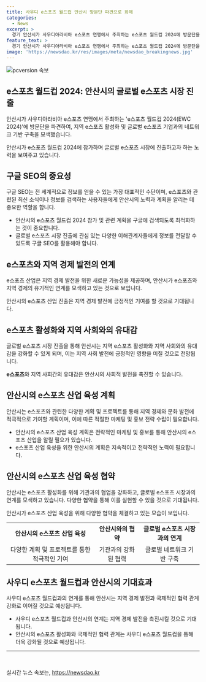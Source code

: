 ```yaml
---
title: 사우디 e스포츠 월드컵 안산시 방문단 파견으로 화제
categories:
  - News
excerpt: >
  경기 안산시가 사우디아라비아 e스포츠 연맹에서 주최하는 e스포츠 월드컵 2024에 방문단을 파견했다. 이를 통해 지역 e스포츠 활성화를 모색하고 글로벌 네트워크를 구축하는 등의 계획을 세우고 있다. 또한, 안산시는 사우디 e스포츠 관련 기관과의 협력을 강화하고, 안산시 e스포츠 활성화 업무 협약에 따라 기관과의 네트워크를 구축하기 위해 노력하고 있다. 이로써, 안산시는 e스포츠를 통해 타국과의 문화적 교류와 우호 협력을 증진하고자 하는 의지를 밝혔다.
feature_text: >
  경기 안산시가 사우디아라비아 e스포츠 연맹에서 주최하는 e스포츠 월드컵 2024에 방문단을 파견했다. 이를 통해 지역 e스포츠 활성화를 모색하고 글로벌 네트워크를 구축하는 등의 계획을 세우고 있다. 또한, 안산시는 사우디 e스포츠 관련 기관과의 협력을 강화하고, 안산시 e스포츠 활성화 업무 협약에 따라 기관과의 네트워크를 구축하기 위해 노력하고 있다. 이로써, 안산시는 e스포츠를 통해 타국과의 문화적 교류와 우호 협력을 증진하고자 하는 의지를 밝혔다.
image: 'https://newsdao.kr/res/images/meta/newsdao_breakingnews.jpg'
---
```


<p><img src="https://newsdao.kr/res/images/meta/newsdao_breakingnews.jpg" alt="pcversion 속보" /></p>

<h2 data-ke-size="size26">e스포츠 월드컵 2024: 안산시의 글로벌 e스포츠 시장 진출</h2>

<p>안산시가 사우디아라비아 e스포츠 연맹에서 주최하는 'e스포츠 월드컵 2024(EWC 2024)'에 방문단을 파견하여, 지역 e스포츠 활성화 및 글로벌 e스포츠 기업과의 네트워크 기반 구축을 모색했습니다.</p>

<p data-ke-size="size16">안산시가 e스포츠 월드컵 2024에 참가하며 글로벌 e스포츠 시장에 진출하고자 하는 노력을 보여주고 있습니다.</p>

<h2 data-ke-size="size24">구글 SEO의 중요성</h2>

<p>구글 SEO는 전 세계적으로 정보를 얻을 수 있는 가장 대표적인 수단이며, e스포츠와 관련된 최신 소식이나 정보를 검색하는 사용자들에게 안산시의 노력과 계획을 알리는 데 중요한 역할을 합니다.</p>

<ul>
    <li>안산시의 e스포츠 월드컵 2024 참가 및 관련 계획을 구글에 검색되도록 최적화하는 것이 중요합니다.</li>
    <li>글로벌 e스포츠 시장 진출에 관심 있는 다양한 이해관계자들에게 정보를 전달할 수 있도록 구글 SEO를 활용해야 합니다.</li>
</ul>

<h2 data-ke-size="size24">e스포츠와 지역 경제 발전의 연계</h2>

<p>e스포츠 산업은 지역 경제 발전을 위한 새로운 가능성을 제공하며, 안산시가 e스포츠와 지역 경제의 유기적인 연계를 모색하고 있는 것으로 보입니다.</p>

<p data-ke-size="size16">안산시의 e스포츠 산업 진출은 지역 경제 발전에 긍정적인 기여를 할 것으로 기대됩니다.</p>

<h2 data-ke-size="size24">e스포츠 활성화와 지역 사회와의 유대감</h2>

<p>글로벌 e스포츠 시장 진출을 통해 안산시는 지역 e스포츠 활성화와 지역 사회와의 유대감을 강화할 수 있게 되며, 이는 지역 사회 발전에 긍정적인 영향을 미칠 것으로 전망됩니다.</p>

<p><td style="text-align: center; height: 17px;"><b>e스포츠</b></td>와 지역 사회간의 유대감은 안산시의 사회적 발전을 촉진할 수 있습니다.</p>

<h2 data-ke-size="size24">안산시의 e스포츠 산업 육성 계획</h2>

<p>안산시는 e스포츠와 관련한 다양한 계획 및 프로젝트를 통해 지역 경제와 문화 발전에 적극적으로 기여할 계획이며, 이에 따른 적절한 마케팅 및 홍보 전략 수립이 필요합니다.</p>

<ul>
    <li>안산시의 e스포츠 산업 육성 계획은 전략적인 마케팅 및 홍보를 통해 안산시의 e스포츠 산업을 알릴 필요가 있습니다.</li>
    <li>e스포츠 산업 육성을 위한 안산시의 계획은 지속적이고 전략적인 노력이 필요합니다.</li>
</ul>

<h2 data-ke-size="size24">안산시의 e스포츠 산업 육성 협약</h2>

<p>안산시는 e스포츠 활성화를 위해 기관과의 협업을 강화하고, 글로벌 e스포츠 시장과의 연계를 모색하고 있습니다. 다양한 협약을 통해 이를 실현할 수 있을 것으로 기대됩니다.</p>

<p data-ke-size="size16">안산시가 e스포츠 산업 육성을 위해 다양한 협약을 체결하고 있는 모습이 보입니다.</p>

<table>
  <tr>
    <td style="text-align: center; height: 17px;"><b>안산시의 e스포츠 산업 육성</b></td>
    <td style="text-align: center; height: 17px;"><b>안산시와의 협약</b></td>
    <td style="text-align: center; height: 17px;"><b>글로벌 e스포츠 시장과의 연계</b></td>
  </tr>
  <tr>
    <td style="text-align: center; height: 17px;">다양한 계획 및 프로젝트를 통한 적극적인 기여</td>
    <td style="text-align: center; height: 17px;">기관과의 강화된 협력</td>
    <td style="text-align: center; height: 17px;">글로벌 네트워크 기반 구축</td>
  </tr>
</table>

<h2 data-ke-size="size24">사우디 e스포츠 월드컵과 안산시의 기대효과</h2>

<p>사우디 e스포츠 월드컵과의 연계를 통해 안산시는 지역 경제 발전과 국제적인 협력 관계 강화로 이어질 것으로 예상됩니다.</p>

<ul>
    <li>사우디 e스포츠 월드컵과 안산시의 연계는 지역 경제 발전을 촉진시킬 것으로 기대됩니다.</li>
    <li>안산시의 e스포츠 활성화와 국제적인 협력 관계는 사우디 e스포츠 월드컵을 통해 더욱 강화될 것으로 예상됩니다.</li>
</ul>

<hr>

<p data-ke-size="size16">&nbsp;</p>
실시간 뉴스 속보는, <a href="https://newsdao.kr" rel="dofollow">https://newsdao.kr</a>


